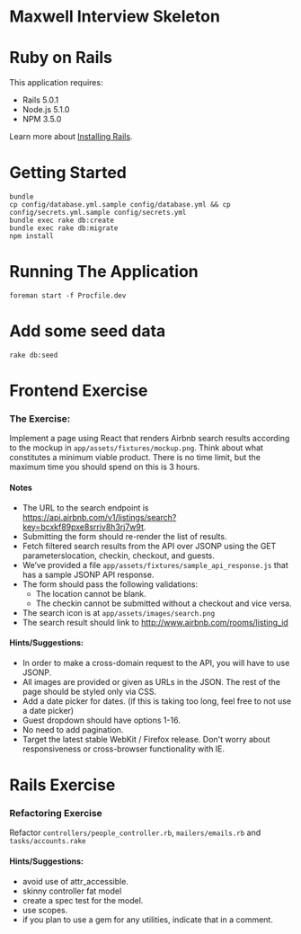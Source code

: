 Maxwell Interview Skeleton
================

# Ruby on Rails

This application requires:

- Rails 5.0.1
- Node.js 5.1.0
- NPM 3.5.0

Learn more about [Installing Rails](http://railsapps.github.io/installing-rails.html).

# Getting Started

```
bundle
cp config/database.yml.sample config/database.yml && cp config/secrets.yml.sample config/secrets.yml
bundle exec rake db:create
bundle exec rake db:migrate
npm install
```

# Running The Application

```
foreman start -f Procfile.dev
```

# Add some seed data

```
rake db:seed
```

# Frontend Exercise

### The Exercise:
Implement a page using React that renders Airbnb search results according to the mockup in `app/assets/fixtures/mockup.png`.
Think about what constitutes a minimum viable product. There is no time limit, but the maximum time you should spend on this is 3 hours.

#### Notes
- The URL to the search endpoint is https://api.airbnb.com/v1/listings/search?key=bcxkf89pxe8srriv8h3rj7w9t.
- Submitting the form should re-render the list of results.  
- Fetch filtered search results from the API over JSONP using the GET parameterslocation, checkin, checkout, and guests.
- We’ve provided a file `app/assets/fixtures/sample_api_response.js` that has a sample JSONP API response.
- The form should pass the following validations:
  - The location cannot be blank.
  - The checkin cannot be submitted without a checkout and vice versa.
- The search icon is at `app/assets/images/search.png`
- The search result should link to http://www.airbnb.com/rooms/listing_id

#### Hints/Suggestions:
- In order to make a cross-domain request to the API, you will have to use JSONP.
- All images are provided or given as URLs in the JSON. The rest of the page should be styled only via CSS.
- Add a date picker for dates. (if this is taking too long, feel free to not use a date picker)
- Guest dropdown should have options 1-16.
- No need to add pagination.
- Target the latest stable WebKit / Firefox release. Don't worry about responsiveness or cross-browser functionality with IE.


# Rails Exercise

### Refactoring Exercise
Refactor `controllers/people_controller.rb`, `mailers/emails.rb` and `tasks/accounts.rake`

#### Hints/Suggestions:
- avoid use of attr_accessible.
- skinny controller fat model
- create a spec test for the model.
- use scopes.
- if you plan to use a gem for any utilities, indicate that in a comment.
